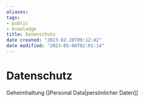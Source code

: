 ```yaml
---
aliases: 
tags: 
- public
- knowledge
title: Datenschutz
date created: "2023-02-28T09:12:42"
date modified: "2023-05-06T02:01:14"
---
```


# Datenschutz
Geheimhaltung [[Personal Data|persönlicher Daten]]
